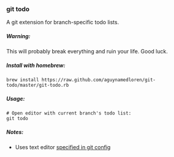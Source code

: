 ### git todo

A git extension for branch-specific todo lists.

##### Warning:

This will probably break everything and ruin your life.  Good luck.

##### Install with homebrew:
```
brew install https://raw.github.com/aguynamedloren/git-todo/master/git-todo.rb
```

##### Usage:

```
# Open editor with current branch's todo list:
git todo
```

##### Notes:
- Uses text editor [specified in git config](http://git-scm.com/book/en/v2/Getting-Started-First-Time-Git-Setup#Your-Editor)
